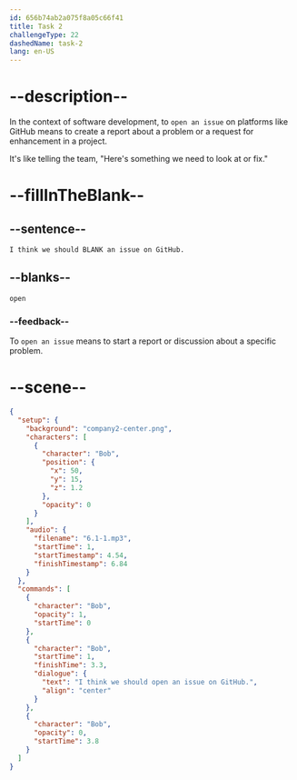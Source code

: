 ```yaml
---
id: 656b74ab2a075f8a05c66f41
title: Task 2
challengeType: 22
dashedName: task-2
lang: en-US
---
```


<!-- (Audio) Bob: I think we should open an issue on GitHub. -->

# --description--

In the context of software development, to `open an issue` on platforms like GitHub means to create a report about a problem or a request for enhancement in a project. 

It's like telling the team, "Here's something we need to look at or fix."

# --fillInTheBlank--

## --sentence--

`I think we should BLANK an issue on GitHub.`

## --blanks--

`open`

### --feedback--

To `open an issue` means to start a report or discussion about a specific problem.

# --scene--

```json
{
  "setup": {
    "background": "company2-center.png",
    "characters": [
      {
        "character": "Bob",
        "position": {
          "x": 50,
          "y": 15,
          "z": 1.2
        },
        "opacity": 0
      }
    ],
    "audio": {
      "filename": "6.1-1.mp3",
      "startTime": 1,
      "startTimestamp": 4.54,
      "finishTimestamp": 6.84
    }
  },
  "commands": [
    {
      "character": "Bob",
      "opacity": 1,
      "startTime": 0
    },
    {
      "character": "Bob",
      "startTime": 1,
      "finishTime": 3.3,
      "dialogue": {
        "text": "I think we should open an issue on GitHub.",
        "align": "center"
      }
    },
    {
      "character": "Bob",
      "opacity": 0,
      "startTime": 3.8
    }
  ]
}
```
